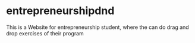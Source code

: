 # entrepreneurshipdnd
This is a Website for entrepreneurship student, where the can do drag and drop exercises of their program
